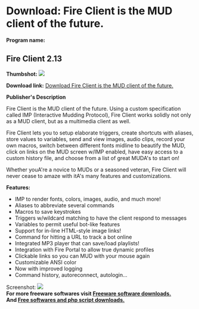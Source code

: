 # Download: Fire Client is the MUD client of the future.

**Program name:**

## Fire Client 2.13

  
**Thumbshot:** ![](http://www.freewarefiles.com/screenshot/fireclient_md.gif)   
  
**Download link:** [Download Fire Client is the MUD client of the future.](http://freesoftwares.boysofts.com/Fire-Client_program_19310.html)  
  


**Publisher's Description**  
  


Fire Client is the MUD client of the future. Using a custom specification called IMP (Interactive Mudding Protocol), Fire Client works solidly not only as a MUD client, but as a multimedia client as well. 

Fire Client lets you to setup elaborate triggers, create shortcuts with aliases, store values to variables, send and view images, audio clips, record your own macros, switch between different fonts midline to beautify the MUD, click on links on the MUD screen w/IMP enabled, have easy access to a custom history file, and choose from a list of great MUDA's to start on!

Whether youA're a novice to MUDs or a seasoned veteran, Fire Client will never cease to amaze with itA's many features and customizations.

**Features:**

  * IMP to render fonts, colors, images, audio, and much more! 
  * Aliases to abbreviate several commands 
  * Macros to save keystrokes 
  * Triggers w/wildcard matching to have the client respond to messages 
  * Variables to permit useful bot-like features 
  * Support for in-line HTML-style image links! 
  * Command for hitting a URL to track a bot online 
  * Integrated MP3 player that can save/load playlists! 
  * Integration with Fire Portal to allow true dynamic profiles 
  * Clickable links so you can MUD with your mouse again 
  * Customizable ANSI color 
  * Now with improved logging 
  * Command history, autoreconnect, autologin... 

  
  
Screenshot: ![](http://www.freewarefiles.com/screenshot/fireclient.gif)   
**For more freeware softwares visit [Freeware software downloads.](http://freesoftwares.boysofts.com/)**   
**And [Free softwares and php script downloads.](http://www.boysofts.com/)**

